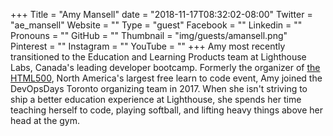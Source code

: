+++
Title = "Amy Mansell"
date = "2018-11-17T08:32:02-08:00"
Twitter = "ae_mansell"
Website = ""
Type = "guest"
Facebook = ""
Linkedin = ""
Pronouns = ""
GitHub = ""
Thumbnail = "img/guests/amansell.png"
Pinterest = ""
Instagram = ""
YouTube = ""
+++
Amy most recently transitioned to the Education and Learning Products team at Lighthouse Labs, Canada's leading developer bootcamp. Formerly the organizer of [the HTML500](http://www.thehtml500.com/), North America's largest free learn to code event, Amy joined the DevOpsDays Toronto organizing team in 2017. When she isn't striving to ship a better education experience at Lighthouse, she spends her time teaching herself to code, playing softball, and lifting heavy things above her head at the gym.
